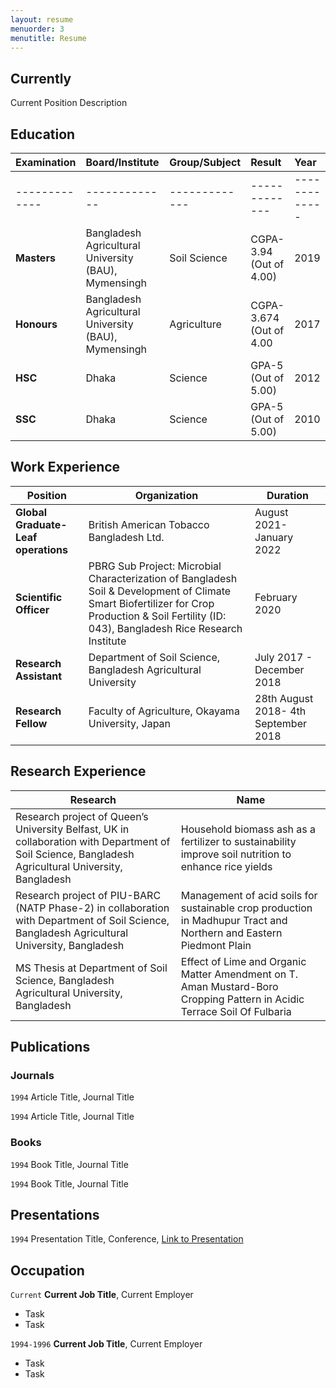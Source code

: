 ```yaml
---
layout: resume
menuorder: 3
menutitle: Resume
---
```

## Currently

Current Position Description

## Education
| Examination  | Board/Institute | Group/Subject  | Result | Year |
| :--- | :--- | :--- | :--- | :--- |
| ------------- | ------------- | ------------- | ------------- |------------- |
| **Masters**  | Bangladesh Agricultural University (BAU), Mymensingh | Soil Science  | CGPA-3.94 (Out of 4.00)  | 2019  |
| **Honours**  | Bangladesh Agricultural University (BAU), Mymensingh  | Agriculture  | CGPA-3.674 (Out of 4.00  | 2017  |
| **HSC**  | Dhaka  | Science | GPA-5 (Out of 5.00)  | 2012 |
| **SSC**  | Dhaka  | Science  | GPA-5 (Out of 5.00)  | 2010  |


## Work Experience

| Position  | Organization | Duration |
| ------------- | ------------- |------------- |
| **Global Graduate-Leaf operations**  | British American Tobacco Bangladesh Ltd.  | August 2021-January 2022 |
| **Scientific Officer**  | PBRG Sub Project: Microbial Characterization of Bangladesh Soil & Development of Climate Smart Biofertilizer for Crop Production & Soil Fertility (ID: 043), Bangladesh Rice Research Institute  | February 2020  |
| **Research Assistant**  | Department of Soil Science, Bangladesh Agricultural University  | July 2017 - December 2018 |
| **Research Fellow** | Faculty of Agriculture, Okayama University, Japan | 28th August 2018- 4th September 2018 |


## Research Experience
| Research  | Name |
| ------------- | ------------- |
| Research project of Queen’s University Belfast, UK in collaboration with Department of Soil Science, Bangladesh Agricultural University, Bangladesh  | Household biomass ash as a fertilizer to sustainability improve soil nutrition to enhance rice yields  |
| Research project of PIU-BARC (NATP Phase-2) in collaboration with Department of Soil Science, Bangladesh Agricultural University, Bangladesh  | Management of acid soils for sustainable crop production in Madhupur Tract and Northern and Eastern Piedmont Plain  |
| MS Thesis at Department of Soil Science, Bangladesh Agricultural University, Bangladesh | Effect of Lime and Organic Matter Amendment on T. Aman Mustard-Boro Cropping Pattern in Acidic Terrace Soil Of Fulbaria |

## Publications

<!-- A list is also available [online](https://scholar.google.co.uk/citations?user=LTOTl0YAAAAJ) -->

### Journals

`1994`
Article Title, Journal Title

`1994`
Article Title, Journal Title

### Books

`1994`
Book Title, Journal Title

`1994`
Book Title, Journal Title


## Presentations

`1994`
Presentation Title, Conference, <a href="https://MyWebsite.tld/presentation1">Link to Presentation</a>


## Occupation

`Current`
__Current Job Title__, Current Employer 

- Task
- Task

`1994-1996`
__Current Job Title__, Current Employer 

- Task
- Task



<!-- ### Footer

Last updated: May 2013 -->



